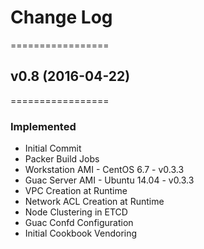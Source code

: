 # Change Log
=================
## v0.8 (2016-04-22)
=================
### Implemented
- Initial Commit
- Packer Build Jobs
- Workstation AMI - CentOS 6.7 - v0.3.3
- Guac Server AMI - Ubuntu 14.04 - v0.3.3
- VPC Creation at Runtime
- Network ACL Creation at Runtime
- Node Clustering in ETCD
- Guac Confd Configuration
- Initial Cookbook Vendoring
